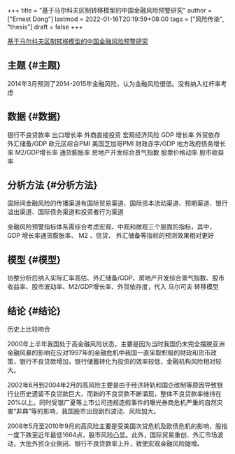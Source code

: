+++
title = "基于马尔科夫区制转移模型的中国金融风险预警研究"
author = ["Ernest Dong"]
lastmod = 2022-01-16T20:19:59+08:00
tags = ["风险传染", "thesis"]
draft = false
+++

[基于马尔科夫区制转移模型的中国金融风险预警研究](/ox-hugo/基于马尔科夫区制转移模型的中国金融风险预警研究.pdf)


## 主题 {#主题}

2014年3月预测了2014-2015年金融风险，认为金融风险很低。没有纳入杠杆率考虑


## 数据 {#数据}

银行不良贷款率
出口增长率
外商直接投资
宏观经济风险
GDP 增长率
外贸依存
外汇储备/GDP
欧元区综合PMI
美国芝加哥PMI
财政赤字/GDP
地方政府债务增长率
M2/GDP增长率
通货膨胀率
房地产开发综合景气指数
股票价格动率
股市收益率


## 分析方法 {#分析方法}

国际间金融风险的传播渠道有国际贸易渠道、国际资本流动渠道、预期渠道、银行溢出渠道、国际债务渠道和投资者行为渠道

金融风险预警指标体系需综合考虑宏观、中观和微观三个层面的指标，其中， GDP 增长率通货膨胀率、 M2 、信贷、 外汇储备等指标的预测效果相对更好


## 模型 {#模型}

协整分析后纳入实际汇率高估、外汇储备/GDP、房地产开发综合景气指数、股市收益率、股市波动率、M2/GDP增长率、外贸依存度，代入  马尔可夫 转移模型


## 结论 {#结论}

历史上比较吻合

2000年上半年我国处于高金融风险状态，主要是因为当时我国仍未完全摆脱亚洲金融风暴的影响在应对1997年的金融危机中我国一直采取积极的财政和货币政策，银行不良贷款增加，银行储蓄转化为投资的效率较低，金融机构风险相对较大。

2002年6月到2004年2月的高风险主要是由于经济转轨和国企改制等原因导致银行业历史遗留不良贷款巨大、而新的不良贷款不断涌现，整体不良贷款率维持在20%以上。同时受银广夏等上市公司违规造假事件的曝光券商危机严重的自然灾害“非典”等的影响，我国股市出现剧烈波动、风险加大。

2008年5月至2010年9月的高风险主要是受美国次贷危机及欧债危机的影响，股指一度下跌至近年最低1664点，股市风险凸显。此外，国际贸易重创、外汇市场波动，大批外贸企业倒闭、银行不良贷款率上升，致使宏观金融风险陡增。

